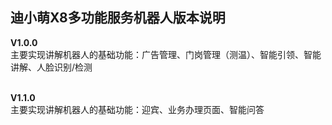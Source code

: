 ## 迪小萌X8多功能服务机器人版本说明<br/>

**V1.0.0**<br/>
主要实现讲解机器人的基础功能：广告管理、门岗管理（测温）、智能引领、智能讲解、人脸识别/检测<br/>
<br/>

**V1.1.0**<br/>
主要实现讲解机器人的基础功能：迎宾、业务办理页面、智能问答<br/>
<br/>
